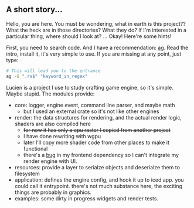 ## A short story...

Hello, you are here. You must be wondering, what in earth is this project?? What the heck are in those directories? What they do? If I'm interested in a particular thing, where should I look at? ... Okay! Here're some hints!

First, you need to search code. And I have a recommendation: [ag](https://github.com/ggreer/the_silver_searcher). Read the intro, install it, it's very simple to use. If you are missing at any point, just type:

```bash
# This will lead you to the entrance
ag -G ".rs$" "keyword_in_regex"
```

Lucien is a project I use to study crafting game engine, so it's simple. Maybe stupid. The modules provide:

* core: logger, engine event, command line parser, and maybe math
	* but I used an external crate so it's not like other engines
* render: the data structures for rendering, and the actual render logic, shaders are also compiled here
	* ~~for now it has only a cpu raster I copied from another project~~
	* I have done rewriting with wgpu
	* later I'll copy more shader code from other places to make it functional
	* there's a [bug](https://github.com/hecrj/iced/issues/779) in my frontend dependency so I can't integrate my render engine with UI.
* resources: provide a layer to serialze objects and deserialze them to filesystem
* application: defines the engine config, and hook it up to iced app. you could call it entrypoint. there's not much substance here, the exciting things are probably in graphics.
* examples: some dirty in progress widgets and render tests.
